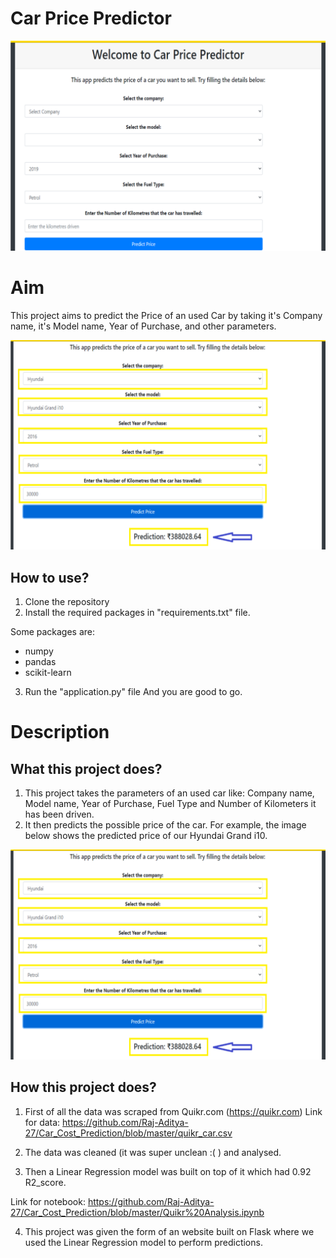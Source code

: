 # Car Price Predictor

<img src="https://github.com/Raj-Aditya-27/Car_Cost_Prediction/blob/master/demo.png">

# Aim

This project aims to predict the Price of an used Car by taking it's Company name, it's Model name, Year of Purchase, and other parameters.

<img src="https://github.com/Raj-Aditya-27/Car_Cost_Prediction/blob/master/predict.png">

## How to use?

1. Clone the repository
2. Install the required packages in "requirements.txt" file.

Some packages are:
 - numpy 
 - pandas 
 - scikit-learn

3. Run the "application.py" file
And you are good to go. 

# Description

## What this project does?

1. This project takes the parameters of an used car like: Company name, Model name, Year of Purchase, Fuel Type and Number of Kilometers it has been driven.
2. It then predicts the possible price of the car. For example, the image below shows the predicted price of our Hyundai Grand i10. 

<img src="https://github.com/Raj-Aditya-27/Car_Cost_Prediction/blob/master/predict.png">

## How this project does?

1. First of all the data was scraped from Quikr.com (https://quikr.com) 
Link for data: https://github.com/Raj-Aditya-27/Car_Cost_Prediction/blob/master/quikr_car.csv

2. The data was cleaned (it was super unclean :( ) and analysed.

3. Then a Linear Regression model was built on top of it which had 0.92 R2_score.

Link for notebook: https://github.com/Raj-Aditya-27/Car_Cost_Prediction/blob/master/Quikr%20Analysis.ipynb

4. This project was given the form of an website built on Flask where we used the Linear Regression model to perform predictions.
